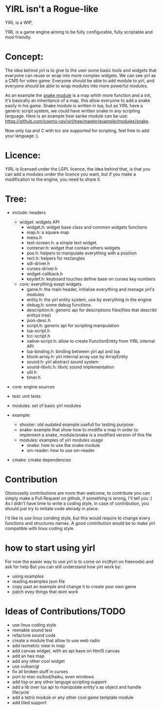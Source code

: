 # YIRL isn't a Rogue-like

YIRL is a WIP,

YIRL is a game engine aiming to be fully configurable, fully scriptable and mod friendly.

# Concept:
The idea behind yirl is to give to the user some basic tools and widgets that everyone can reuse or wrap into more complex widgets.
We can see yirl as a CMS for video game:
Everyone should be able to add module to yirl, and everyone should be able to wrap modules into more powerful modules.

As an example the [snake module](https://github.com/cosmo-ray/yirl/tree/master/modules/snake) is a map whith more function and a init, it's basically an inheritance of a map, this allow everyone to add a snake easily in his game.
Snake module is written in lua, but as YIRL have a generic script system, we could have written snake in any scripting language.
Here is an example how sanke module can be use: https://github.com/cosmo-ray/yirl/tree/master/example/modules/snake.

Now only lua and C with tcc are supported for scripting, feel free to add your language :).


# Licence:
YIRL is licensed under the LGPL licence, the idea behind that, is that you can add a modules under the licence you want, but if you make a modification to the engine, you need to share it.

# Tree:

* include: headers
  * widget: widgets API
    * widget.h: widget base class and common widgets functions
    * map.h: a square map
    * menu.h
    * text-screen.h: a simple text widget.
    * contener.h: widget that contain others widgets
    * pos.h: helpers to manipulate everything with a position
    * rect.h: helpers for rectangles
    * sdl-driver.h
    * curses-driver.h
    * widget-callback.h
    * keydef.h: keyboard touches define base on curses key numbers
  * core: everything exept widgets
    * game.h: the main header, initialise everything and manage yirl's modules
    * entity.h: the yirl entity system, use by everything in the engine
    * debug.h: some debug functions
    * description.h: generic api for descriptions files(files that describt entitys tree)
    * json-desc.h
    * script.h: generic api for scripting manipulation
    * lua-script.h
    * tcc-script.h
    * native-script.h: allow to create FunctionEntity from YIRL internal API
    * lua-binding.h: binding between yirl api and lua
    * block-array.h: yirl internal array use by ArrayEntity
    * sound.h: yirl abstract sound system
    * sound-libvlc.h: libvlc sound implementation
    * util.h
    * timer.h
* core: engine sources
* test: unit tests
* modules: set of basic yirl modules
* example:
  * shooter: old oudated example usefull for testing purpose
  * snake: example that show how to modifie a map in order to implement a snake, module/snake is a modified version of this file
  * modules: examples of yirl modules usage
    * snake: how to use the snake module
    * sm-reader: how to use sm-reader
   
* cmake: cmake dependencies

# Contribution

Obviouselly contributions are more than welcome, to contribute you can simply make a Pull Request on github, if something is wrong, I'll tell you :)
As I didn't have time to write a coding style, in case of contribution, you should just try to imitate code alerady in place.

I'd like to use linux conding style, but this would require to change every functions and structures names.
A good contribution would be to make yirl compatible with linux coding style.

# how to start using yirl
For now the easier way to use yirl is to come on irc(#yirl on freenode) and ask for help
But you can still understand how yirl work by:
* using examples
* reading examples json file
* copy past an example and change it to create your own game
* patch evey things that dont work

# Ideas of Contributions/TODO

* use linux coding style
* reenable sound test
* refactore sound code
* create a module that allow to use web radio
* add isometric view in map
* add canvas widget, with an api base on html5 canvas
* add an hex map
* add any other cool widget
* use vulkan/gl
* fix all broken stuff in curses
* port to mac os/bsd/haiku, even windows
* add lisp or any other languge scripting support
* add a lib over lua api to manipulate entity's as object and handle lifecycle
* add a tetris module or any other cool game template module
* add tiled support

